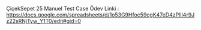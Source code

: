 ÇiçekSepet 25 Manuel Test Case Ödev Linki :
https://docs.google.com/spreadsheets/d/1o53G9Hfoc59cgK47eD4zPllI4r9Jz22sRNjTyw_Y1T0/edit#gid=0
